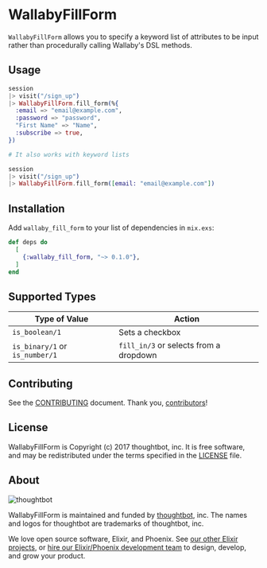 # WallabyFillForm

`WallabyFillForm` allows you to specify a keyword list of attributes to be input
rather than procedurally calling Wallaby's DSL methods.

## Usage

```elixir
session
|> visit("/sign_up")
|> WallabyFillForm.fill_form(%{
  :email => "email@example.com",
  :password => "password",
  "First Name" => "Name",
  :subscribe => true,
})

# It also works with keyword lists

session
|> visit("/sign_up")
|> WallabyFillForm.fill_form([email: "email@example.com"])
```

## Installation

Add `wallaby_fill_form` to your list of dependencies in `mix.exs`:

```elixir
def deps do
  [
    {:wallaby_fill_form, "~> 0.1.0"},
  ]
end
```

## Supported Types

| Type of Value                  | Action                                 |
|--------------------------------|----------------------------------------|
| `is_boolean/1`                 | Sets a checkbox                        |
| `is_binary/1` or `is_number/1` | `fill_in/3` or selects from a dropdown |

## Contributing

See the [CONTRIBUTING] document.
Thank you, [contributors]!

  [CONTRIBUTING]: CONTRIBUTING.md
  [contributors]: https://github.com/thoughtbot/wallaby_fill_form/graphs/contributors

## License

WallabyFillForm is Copyright (c) 2017 thoughtbot, inc.
It is free software, and may be redistributed
under the terms specified in the [LICENSE] file.

  [LICENSE]: /LICENSE

## About

![thoughtbot][thoughtbot-logo]

WallabyFillForm is maintained and funded by [thoughtbot], inc.
The names and logos for thoughtbot are trademarks of thoughtbot, inc.

We love open source software, Elixir, and Phoenix. See [our other Elixir
projects][elixir-phoenix], or [hire our Elixir/Phoenix development team][hire]
to design, develop, and grow your product.

  [thoughtbot]: https://thoughtbot.com?utm_source=github
  [thoughtbot-logo]: http://presskit.thoughtbot.com/images/thoughtbot-logo-for-readmes.svg
  [elixir-phoenix]: https://thoughtbot.com/services/elixir-phoenix?utm_source=github
  [hire]: https://thoughtbot.com?utm_source=github
